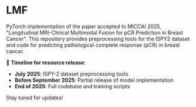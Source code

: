 # LMF
PyTorch implementation of the paper accepted to MICCAI 2025, "Longitudinal MRI-Clinical Multimodal Fusion for pCR Prediction in Breast Cancer". This repository provides preprocessing tools for the ISPY2 dataset and code for predicting pathological complete response (pCR) in breast cancer.

📌 **Timeline for resource release**:
- **July 2025**: ISPY-2 dataset preprocessing tools
- **Before September 2025**: Partial release of model implementation
- **End of 2025**: Full codebase and training scripts

Stay tuned for updates!
